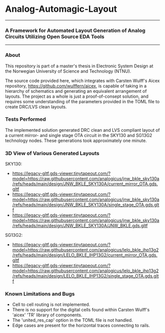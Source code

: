 
# Analog-Automagic-Layout
___
### A Framework for Automated Layout Generation of Analog Circuits Utilizing Open Source EDA Tools
___
### About
This repository is part of a master's thesis in Electronic System Design at the Norwegian University of Science and Technology (NTNU).

The source code provided here, which integrates with Carsten Wulff's Aicex repository, 
https://github.com/wulffern/aicex, is capable of taking in a hierarchy of schematics and generating an 
equivalent arrangement of layouts. The project as a whole is just a proof-of-consept solution, 
and requires some understanding of the parameters provided in the TOML file to create DRC/LVS clean layouts.

### Tests Performed

The implemented solution generated DRC clean and LVS compliant layout of a current mirror- and single stage OTA circuit 
in the SKY130 and SG13G2 technology nodes. These generations took approximately one minute.


### 3D View of Various Generated Layouts

SKY130:
- https://legacy-gltf.gds-viewer.tinytapeout.com/?model=https://raw.githubusercontent.com/analogicus/jnw_bkle_sky130a/refs/heads/main/design/JNW_BKLE_SKY130A/current_mirror_OTA.gds.gltf
- https://legacy-gltf.gds-viewer.tinytapeout.com/?model=https://raw.githubusercontent.com/analogicus/jnw_bkle_sky130a/refs/heads/main/design/JNW_BKLE_SKY130A/single_stage_OTA.gds.gltf
- https://legacy-gltf.gds-viewer.tinytapeout.com/?model=https://raw.githubusercontent.com/analogicus/jnw_bkle_sky130a/refs/heads/main/design/JNW_BKLE_SKY130A/JNW_BKLE.gds.gltf

SG13G2:
- https://legacy-gltf.gds-viewer.tinytapeout.com/?model=https://raw.githubusercontent.com/analogicus/lelo_bkle_ihp13g2/refs/heads/main/design/LELO_BKLE_IHP13G2/current_mirror_OTA.gds.gltf
- https://legacy-gltf.gds-viewer.tinytapeout.com/?model=https://raw.githubusercontent.com/analogicus/lelo_bkle_ihp13g2/refs/heads/main/design/LELO_BKLE_IHP13G2/single_stage_OTA.gds.gltf


### Known Limitations and Bugs
- Cell to cell routing is not implemented.
- There is no support for the digital cells found within Carsten Wulff's 'aicex' 'TR' library of components.
- The 'united_res_cap' option in the TOML file is not handled.
- Edge cases are present for the horizontal traces connecting to rails.









